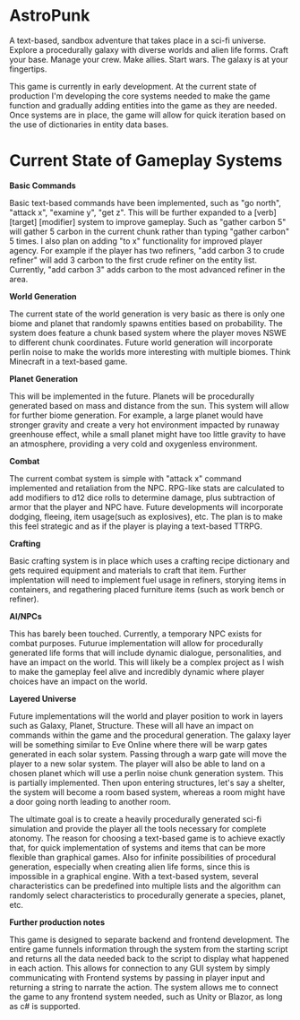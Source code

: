 # AstroPunk

A text-based, sandbox adventure that takes place in a sci-fi universe. Explore a procedurally galaxy with diverse worlds and alien life forms. Craft your base. Manage your crew. Make allies. Start wars. The galaxy is at your fingertips.

This game is currently in early development. At the current state of production I'm developing the core systems needed to make the game function and gradually adding entities into the game as they are needed. Once systems are in place, the game will allow for quick iteration based on the use of dictionaries in entity data bases.

# Current State of Gameplay Systems

**Basic Commands**

Basic text-based commands have been implemented, such as "go north", "attack x", "examine y", "get z". This will be further expanded to a [verb] [target] [modifier] system to improve gameplay. Such as "gather carbon 5" will gather 5 carbon in the current chunk rather than typing "gather carbon" 5 times. I also plan on adding "to x" functionality for improved player agency. For example if the player has two refiners, "add carbon 3 to crude refiner" will add 3 carbon to the first crude refiner on the entity list. Currently, "add carbon 3" adds carbon to the most advanced refiner in the area.

**World Generation**

The current state of the world generation is very basic as there is only one biome and planet that randomly spawns entities based on probability. The system does feature a chunk based system where the player moves NSWE to different chunk coordinates. Future world generation will incorporate perlin noise to make the worlds more interesting with multiple biomes. Think Minecraft in a text-based game.

**Planet Generation**

This will be implemented in the future. Planets will be procedurally generated based on mass and distance from the sun. This system will allow for further biome generation. For example, a large planet would have stronger gravity and create a very hot environment impacted by runaway greenhouse effect, while a small planet might have too little gravity to have an atmosphere, providing a very cold and oxygenless environment.

**Combat**

The current combat system is simple with "attack x" command implemented and retaliation from the NPC. RPG-like stats are calculated to add modifiers to d12 dice rolls to determine damage, plus subtraction of armor that the player and NPC have. Future developments will incorporate dodging, fleeing, item usage(such as explosives), etc. The plan is to make this feel strategic and as if the player is playing a text-based TTRPG.

**Crafting**

Basic crafting system is in place which uses a crafting recipe dictionary and gets required equipment and materials to craft that item. Further implentation will need to implement fuel usage in refiners, storying items in containers, and regathering placed furniture items (such as work bench or refiner).

**AI/NPCs**

This has barely been touched. Currently, a temporary NPC exists for combat purposes. Futurue implementation will allow for procedurally generated life forms that will include dynamic dialogue, personalities, and have an impact on the world. This will likely be a complex project as I wish to make the gameplay feel alive and incredibly dynamic where player choices have an impact on the world.

**Layered Universe**

Future implementations will the world and player position to work in layers such as Galaxy, Planet, Structure. These will all have an impact on commands within the game and the procedural generation. The galaxy layer will be something similar to Eve Online where there will be warp gates generated in each solar system. Passing through a warp gate will move the player to a new solar system. The player will also be able to land on a chosen planet which will use a perlin noise chunk generation system. This is partially implemented. Then upon entering structures, let's say a shelter, the system will become a room based system, whereas a room might have a door going north leading to another room.


The ultimate goal is to create a heavily procedurally generated sci-fi simulation and provide the player all the tools necessary for complete atonomy. The reason for choosing a text-based game is to achieve exactly that, for quick implementation of systems and items that can be more flexible than graphical games. Also for infinite possibilities of procedural generation, especially when creating alien life forms, since this is impossible in a graphical engine. With a text-based system, several characteristics can be predefined into multiple lists and the algorithm can randomly select characteristics to procedurally generate a species, planet, etc.

**Further production notes**

This game is designed to separate backend and frontend development. The entire game funnels information through the system from the starting script and returns all the data needed back to the script to display what happened in each action. This allows for connection to any GUI system by simply communicating with Frontend systems by passing in player input and returning a string to narrate the action. The system allows me to connect the game to any frontend system needed, such as Unity or Blazor, as long as c# is supported.
